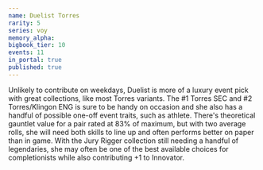 ```yaml
---
name: Duelist Torres
rarity: 5
series: voy
memory_alpha:
bigbook_tier: 10
events: 11
in_portal: true
published: true
---
```


Unlikely to contribute on weekdays, Duelist is more of a luxury event pick with great collections, like most Torres variants. The #1 Torres SEC and #2 Torres/Klingon ENG is sure to be handy on occasion and she also has a handful of possible one-off event traits, such as athlete. There's theoretical gauntlet value for a pair rated at 83% of maximum, but with two average rolls, she will need both skills to line up and often performs better on paper than in game. With the Jury Rigger collection still needing a handful of legendaries, she may often be one of the best available choices for completionists while also contributing +1 to Innovator.
